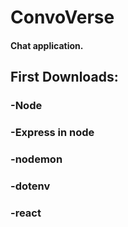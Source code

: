 # ConvoVerse

#### Chat application. ####

## First Downloads:
### -Node
### -Express in node
### -nodemon
### -dotenv
### -react
